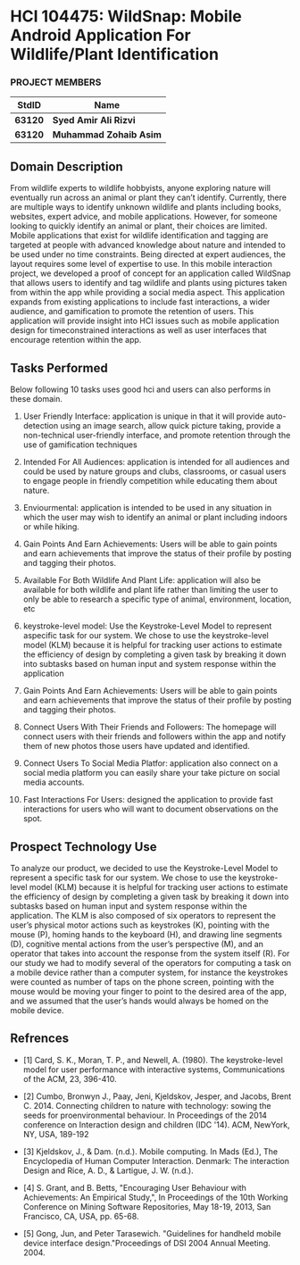 # HCI 104475: WildSnap: Mobile Android Application For Wildlife/Plant Identification #

### PROJECT MEMBERS ###

StdID | Name
------------ | -------------
**63120** | **Syed Amir Ali Rizvi** 
**63120** | **Muhammad Zohaib Asim** 


## Domain Description ##
From wildlife experts to wildlife hobbyists, anyone exploring nature will eventually run across an animal or plant they can’t identify. Currently, there are multiple ways to identify unknown wildlife and plants including books, websites, expert advice, and mobile applications. However, for someone looking to quickly identify an animal or plant, their choices are limited. Mobile applications that exist for wildlife identification and tagging are targeted at people with advanced knowledge about nature and intended to be used under no time constraints. Being directed at expert audiences, the layout requires some level of expertise to use. In this mobile
interaction project, we developed a proof of concept for an application called WildSnap that allows users to identify and tag wildlife and plants using pictures taken from within the app while providing a social media aspect. This application expands from existing applications to include fast interactions, a wider audience, and gamification to promote the retention of users. This application will provide insight into HCI issues such as mobile application design for timeconstrained interactions as well as user interfaces that encourage retention within the app. 
## Tasks Performed ##
Below following 10 tasks uses good hci and users can also performs in these domain.

1. User Friendly Interface:
application is unique in that it will provide auto-detection using an image search, allow quick picture taking, provide a non-technical user-friendly interface, and promote retention through the use of gamification techniques

2. Intended For All Audiences:
 application is intended for all audiences and could be used by nature groups and clubs, classrooms, or casual users to engage people in friendly competition while educating them about nature.

3. Enviourmental:
application is intended to be used in any situation in which the user may wish to identify an animal or plant including indoors or while hiking.

4. Gain Points And Earn Achievements:
 Users will be able to gain points and earn achievements that improve the status of their profile by posting and tagging their photos.

5. Available For Both Wildlife And Plant Life:
 application will also be available for both wildlife and plant life rather than limiting the user to only be able to research a specific type of animal, environment, location, etc

6. keystroke-level model:
 Use the Keystroke-Level Model to represent aspecific task for our system. We chose to use the keystroke-level model (KLM) because it is helpful for tracking user actions to estimate the efficiency of design by completing a given task by breaking it down into subtasks based on human input and system response within the application

7. Gain Points And Earn Achievements:
 Users will be able to gain points and earn achievements that improve the status of their profile by posting and tagging their photos.

8. Connect Users With Their Friends and Followers:
 The homepage will connect users with their friends and followers within the app and notify them of new photos those users have updated and identified.

9. Connect Users To Social Media Platfor:
 application also connect on a social media platform you can easily share your take picture on social media accounts.

10. Fast Interactions For Users:
 designed the application to provide fast interactions for users who will want to document observations on the spot.

## Prospect Technology Use ##

To analyze our product, we decided to use the Keystroke-Level Model to represent a specific task for our system. We chose to use the keystroke-level model (KLM) because it is helpful for tracking user actions to estimate the efficiency of design by completing a given task by breaking it down into subtasks based on human input and system response within the application. The KLM is also composed of six operators to represent the user’s physical motor actions such as keystrokes (K), pointing with the mouse (P), homing hands to the keyboard (H), and drawing line segments (D), cognitive mental actions from the user’s perspective (M), and an operator that takes into account the response from the system itself (R). For our study we had to modify several of the operators for computing a task on a mobile device rather than a computer system, for instance the keystrokes were counted as number of taps on the phone screen, pointing with the mouse would be moving your finger to point to the desired area of the app, and we assumed that the user’s hands would always be homed on the mobile device.

## Refrences ##
- [1] Card, S. K., Moran, T. P., and Newell, A. (1980). The keystroke-level model for user performance with interactive systems, Communications of the ACM, 23, 396-410.

- [2] Cumbo, Bronwyn J., Paay, Jeni, Kjeldskov, Jesper, and Jacobs, Brent C. 2014. Connecting children to nature with technology: sowing the seeds for proenvironmental behaviour. In Proceedings of the 2014 conference on Interaction design and children (IDC '14). ACM, NewYork, NY, USA, 189-192

- [3] Kjeldskov, J., & Dam. (n.d.). Mobile computing. In Mads (Ed.), The Encyclopedia of Human Computer Interaction. Denmark: The interaction Design and Rice, A. D., & Lartigue, J. W. (n.d.).

- [4] S. Grant, and B. Betts, "Encouraging User Behaviour with Achievements: An Empirical Study,", In Proceedings of the 10th Working Conference on Mining Software Repositories, May 18-19, 2013, San Francisco, CA, USA, pp. 65-68.

- [5] Gong, Jun, and Peter Tarasewich. "Guidelines for handheld mobile device interface design."Proceedings of DSI 2004 Annual Meeting. 2004.
